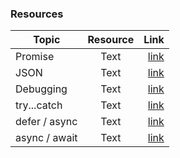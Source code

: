 ### Resources

| Topic       | Resource |                                                               Link |
| ----------- | :------: | -----------------------------------------------------------------: |
| Promise     |   Text   |                     [link](https://javascript.info/promise-basics) |
| JSON        |   Text   |                               [link](https://javascript.info/json) |
| Debugging   |   Text   |                   [link](https://javascript.info/debugging-chrome) |
| try...catch |   Text   | [link](https://www.freecodecamp.org/news/try-catch-in-javascript/) |
| defer / async | Text | [link](https://javascript.info/script-async-defer)|
|async / await | Text | [link](https://javascript.info/async-await) |